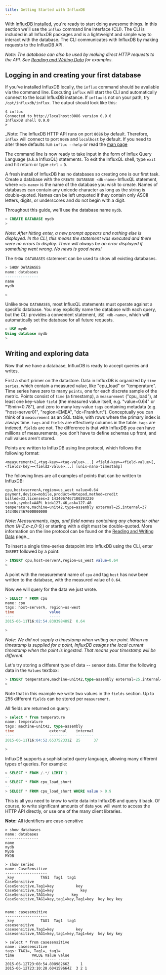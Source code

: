 ```yaml
---
title: Getting Started with InfluxDB
---
```


With [InfluxDB installed](installation.html), you're ready to start doing awesome things. In this section we'll use the `influx` command line interface (CLI). The CLI is included in all InfluxDB packages and is a lightweight and simple way to interact with the database. The CLI communicates with InfluxDB by making requests to the InfluxDB API. 

_Note: The database can also be used by making direct HTTP requests to the API. See [Reading and Writing Data](../concepts/reading_and_writing_data.html) for examples._

## Logging in and creating your first database
If you've installed InfluxDB locally, the `influx` command should be available via the command line. Executing `influx` will start the CLI and automatically connect to the local InfluxDB instance. If `influx` is not on your path, try `/opt/influxdb/influx`. The output should look like this:

```
$ influx
Connected to http://localhost:8086 version 0.9.0
InfluxDB shell 0.9.0
> 
```

_Note: The InfluxDB HTTP API runs on port `8086` by default. Therefore, `influx` will connect to port `8086` and `localhost` by default. If you need to alter these defaults run `influx --help` or read the [man page](../clients/shell.html)

The command line is now ready to take input in the form of Influx Query Language (a.k.a InfluxQL) statements. To exit the InfluxQL shell, type `exit` and hit return or type `ctrl` + `D`.

A fresh install of InfluxDB has no databases so creating one is our first task. Create a database with the `CREATE DATABASE <db-name>` InfluxQL statement, where `<db-name>` is the name of the database you wish to create. Names of databases can contain any unicode character as long as the string is double-quoted. Names can be left unquoted if they contain only ASCII letters, digits, or underscores and do not begin with a digit.

Throughout this guide, we'll use the database name `mydb`.

```sql
> CREATE DATABASE mydb
> 
```

_Note: After hitting enter, a new prompt appears and nothing else is displayed. In the CLI, this means the statement was executed and there were no errors to display. There will always be an error displayed if something went wrong. No news is good news!_

The `SHOW DATABASES` statement can be used to show all existing databases.

```sql
> SHOW DATABASES
name: databases
---------------
name
mydb

> 
```


Unlike `SHOW DATABASES`, most InfluxQL statements must operate against a specific database. You may explicitly name the database with each query, but the CLI provides a convenient statement, `USE <db-name>`, which will automatically set the database for all future requests.

```sql
> USE mydb
Using database mydb
> 
```

## Writing and exploring data

Now that we have a database, InfluxDB is ready to accept queries and writes.

First a short primer on the datastore. Data in InfluxDB is organized by `time series`, which contain a measured value, like "cpu_load" or "temperature". Time series have zero to many `points`, one for each discrete sample of the metric. Points consist of `time` (a timestamp), a `measurement` ("cpu_load"), at least one key-value `field` (the measured value itself, e.g. "value=0.64" or "15min=0.78"), and zero to many key-value `tags` containing metadata (e.g. "host=server01", "region=EMEA", "dc=Frankfurt"). Conceptually you can think of a `measurement` as an SQL table, with rows where the primary index is always time. `tags` and `fields` are effectively columns in the table. `tags` are indexed, `fields` are not. The difference is that with InfluxDB you can have millions of measurements, you don't have to define schemas up front, and null values aren't stored.

Points are written to InfluxDB using line protocol, which follows the following format:

```
<measurement>[,<tag-key>=<tag-value>...] <field-key>=<field-value>[,<field2-key>=<field2-value>...] [unix-nano-timestamp]
```

The following lines are all examples of points that can be written to InfluxDB:

```
cpu,host=serverA,region=us_west value=0.64
payment,device=mobile,product=Notepad,method=credit billed=33,licenses=3 1434067467100293230
stock,symbol=AAPL bid=127.46,ask=127.48 
temperature,machine=unit42,type=assembly external=25,internal=37 1434067467000000000
```

_Note: Measurements, tags, and field names containing any character other than (A-Z,a-z,0-9,_) or starting with a digit must be double-quoted. More information on the line protocol can be found on the [Reading and Writing Data](../concepts/reading_and_writing_data.html) page._

To insert a single time-series datapoint into InfluxDB using the CLI, enter `INSERT` followed by a point:

```sql
> INSERT cpu,host=serverA,region=us_west value=0.64
>
```

A point with the measurement name of `cpu` and tag `host` has now been written to the database, with the measured value of `0.64`.

Now we will query for the data we just wrote.

```sql
> SELECT * FROM cpu
name: cpu
tags: host=serverA, region=us-west
time                value
----                -----
2015-06-11T16:02:54.830398489Z  0.64

> 
```

_Note: We did not supply a timestamp when writing our point. When no timestamp is supplied for a point, InfluxDB assigns the local current timestamp when the point is ingested. That means your timestamp will be different._

Let's try storing a different type of data -- sensor data. Enter the following data in the `Values` textbox:

```sql
> INSERT temperature,machine=unit42,type=assembly external=25,internal=37
>
```

Note that in this example we write two values in the `fields` section. Up to 255 different `fields` can be stored per `measurement`. 

All fields are returned on query:

```sql
> select * from temperature
name: temperature
tags: machine=unit42, type=assembly
time                external    internal
----                --------    --------
2015-06-11T16:04:52.653752331Z  25      37

>
```

InfluxDB supports a sophisticated query language, allowing many different types of queries. For example:

```sql
> SELECT * FROM /.*/ LIMIT 1
--
> SELECT * FROM cpu_load_short
--
> SELECT * FROM cpu_load_short WHERE value > 0.9
```

This is all you need to know to write data into InfluxDB and query it back. Of course, to write significant amounts of data you will want to access the HTTP API directly, or use one of the many client libraries.

**Note:** All identifiers are case-sensitive
```
> show databases
name: databases
---------------
name
mydb
MyDb
MYDB
```

```
> show series
name: CaseSensitive
-------------------
_key            TAG1  Tag1  tag1
CaseSensitive             
CaseSensitive,Tag1=key          key 
CaseSensitive,tag1=key            key
CaseSensitive,TAG1=key        key   
CaseSensitive,TAG1=key,tag1=key,Tag1=key  key key key


name: casesensitive
-------------------
_key            TAG1  Tag1  tag1
casesensitive             
casesensitive,Tag1=key          key 
casesensitive,TAG1=key,tag1=key,Tag1=key  key key key
```

```
> select * from casesensitive
name: casesensitive
tags: TAG1=, Tag1=, tag1=
time        VALUE Value value
----        ----- ----- -----
2015-06-12T23:08:54.80898266Z     1
2015-06-12T23:10:28.604159664Z  3 2 1
```
